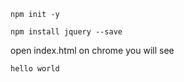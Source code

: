 ```
npm init -y
```

```
npm install jquery --save
```

open index.html on chrome
you will see 

```
hello world
```
